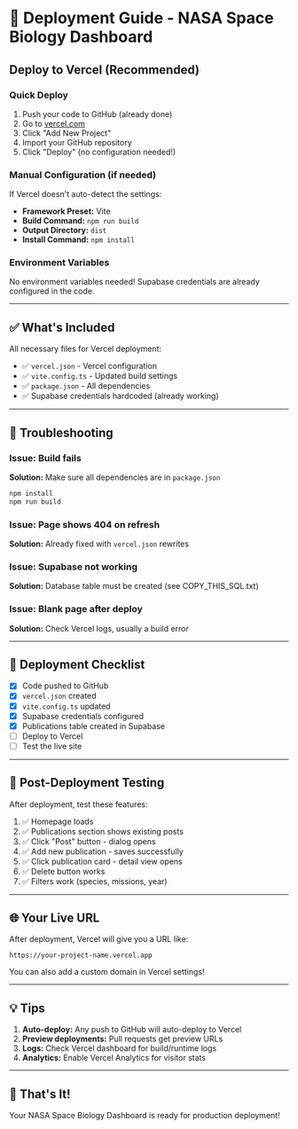 # 🚀 Deployment Guide - NASA Space Biology Dashboard

## Deploy to Vercel (Recommended)

### Quick Deploy
1. Push your code to GitHub (already done)
2. Go to [vercel.com](https://vercel.com)
3. Click "Add New Project"
4. Import your GitHub repository
5. Click "Deploy" (no configuration needed!)

### Manual Configuration (if needed)
If Vercel doesn't auto-detect the settings:

- **Framework Preset:** Vite
- **Build Command:** `npm run build`
- **Output Directory:** `dist`
- **Install Command:** `npm install`

### Environment Variables
No environment variables needed! Supabase credentials are already configured in the code.

---

## ✅ What's Included

All necessary files for Vercel deployment:
- ✅ `vercel.json` - Vercel configuration
- ✅ `vite.config.ts` - Updated build settings
- ✅ `package.json` - All dependencies
- ✅ Supabase credentials hardcoded (already working)

---

## 🔧 Troubleshooting

### Issue: Build fails
**Solution:** Make sure all dependencies are in `package.json`
```bash
npm install
npm run build
```

### Issue: Page shows 404 on refresh
**Solution:** Already fixed with `vercel.json` rewrites

### Issue: Supabase not working
**Solution:** Database table must be created (see COPY_THIS_SQL.txt)

### Issue: Blank page after deploy
**Solution:** Check Vercel logs, usually a build error

---

## 📝 Deployment Checklist

- [x] Code pushed to GitHub
- [x] `vercel.json` created
- [x] `vite.config.ts` updated
- [x] Supabase credentials configured
- [x] Publications table created in Supabase
- [ ] Deploy to Vercel
- [ ] Test the live site

---

## 🎯 Post-Deployment Testing

After deployment, test these features:
1. ✅ Homepage loads
2. ✅ Publications section shows existing posts
3. ✅ Click "Post" button - dialog opens
4. ✅ Add new publication - saves successfully
5. ✅ Click publication card - detail view opens
6. ✅ Delete button works
7. ✅ Filters work (species, missions, year)

---

## 🌐 Your Live URL

After deployment, Vercel will give you a URL like:
```
https://your-project-name.vercel.app
```

You can also add a custom domain in Vercel settings!

---

## 💡 Tips

1. **Auto-deploy:** Any push to GitHub will auto-deploy to Vercel
2. **Preview deployments:** Pull requests get preview URLs
3. **Logs:** Check Vercel dashboard for build/runtime logs
4. **Analytics:** Enable Vercel Analytics for visitor stats

---

## 🎉 That's It!

Your NASA Space Biology Dashboard is ready for production deployment!
